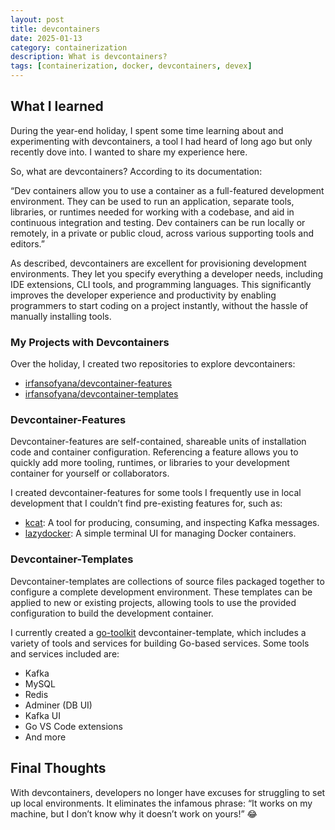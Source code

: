 ```yaml
---
layout: post
title: devcontainers
date: 2025-01-13
category: containerization
description: What is devcontainers?
tags: [containerization, docker, devcontainers, devex]
---
```


## What I learned

During the year-end holiday, I spent some time learning about and experimenting with devcontainers, a tool I had heard of long ago but only recently dove into. I wanted to share my experience here.

So, what are devcontainers? According to its documentation:

“Dev containers allow you to use a container as a full-featured development environment. They can be used to run an application, separate tools, libraries, or runtimes needed for working with a codebase, and aid in continuous integration and testing. Dev containers can be run locally or remotely, in a private or public cloud, across various supporting tools and editors.”

As described, devcontainers are excellent for provisioning development environments. They let you specify everything a developer needs, including IDE extensions, CLI tools, and programming languages. This significantly improves the developer experience and productivity by enabling programmers to start coding on a project instantly, without the hassle of manually installing tools.

### My Projects with Devcontainers

Over the holiday, I created two repositories to explore devcontainers:

- [irfansofyana/devcontainer-features](https://github.com/irfansofyana/devcontainer-features)
- [irfansofyana/devcontainer-templates](https://github.com/irfansofyana/devcontainer-templates)

### Devcontainer-Features

Devcontainer-features are self-contained, shareable units of installation code and container configuration. Referencing a feature allows you to quickly add more tooling, runtimes, or libraries to your development container for yourself or collaborators.

I created devcontainer-features for some tools I frequently use in local development that I couldn’t find pre-existing features for, such as:

- [kcat](https://github.com/edenhill/kcat): A tool for producing, consuming, and inspecting Kafka messages.
- [lazydocker](https://github.com/jesseduffield/lazydocker): A simple terminal UI for managing Docker containers.

### Devcontainer-Templates

Devcontainer-templates are collections of source files packaged together to configure a complete development environment. These templates can be applied to new or existing projects, allowing tools to use the provided configuration to build the development container.

I currently created a [go-toolkit](https://github.com/irfansofyana/devcontainer-templates/tree/main/src/go-toolkit) devcontainer-template, which includes a variety of tools and services for building Go-based services. Some tools and services included are:

- Kafka
- MySQL
- Redis
- Adminer (DB UI)
- Kafka UI
- Go VS Code extensions
- And more

## Final Thoughts

With devcontainers, developers no longer have excuses for struggling to set up local environments. It eliminates the infamous phrase: “It works on my machine, but I don’t know why it doesn’t work on yours!” 😂
